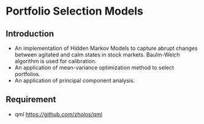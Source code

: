 # Portfolio Selection Models
## Introduction
* An implementation of Hidden Markov Models to capture abrupt changes between agitated and calm states in stock markets. Baulm-Welch algorithm is used for calibration. 
* An application of mean-variance optimization method to select portfolios.
* An application of principal component analysis. 
## Requirement
* qml
  https://github.com/zholos/qml
